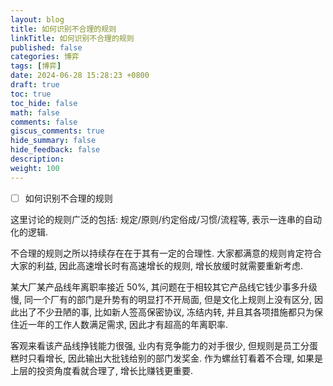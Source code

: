 ```yaml
---
layout: blog
title: 如何识别不合理的规则
linkTitle: 如何识别不合理的规则
published: false
categories: 博弈
tags: [博弈]
date: 2024-06-28 15:28:23 +0800
draft: true
toc: true
toc_hide: false
math: false
comments: false
giscus_comments: true
hide_summary: false
hide_feedback: false
description:
weight: 100
---
```


- [ ] 如何识别不合理的规则

这里讨论的规则广泛的包括: 规定/原则/约定俗成/习惯/流程等, 表示一连串的自动化的逻辑.

不合理的规则之所以持续存在在于其有一定的合理性. 大家都满意的规则肯定符合大家的利益, 因此高速增长时有高速增长的规则, 增长放缓时就需要重新考虑.

某大厂某产品线年离职率接近 50%, 其问题在于相较其它产品线它钱少事多升级慢, 同一个厂有的部门是升势有的明显打不开局面, 但是文化上规则上没有区分,
因此出了不少丑陋的事, 比如新人签高保密协议, 冻结内转, 并且其各项措施都只为保住近一年的工作人数满足需求, 因此才有超高的年离职率.

客观来看该产品线挣钱能力很强, 业内有竞争能力的对手很少, 但规则是员工分蛋糕时只看增长, 因此输出大批钱给别的部门发奖金. 作为螺丝钉看着不合理,
如果是上层的投资角度看就合理了, 增长比赚钱更重要.
